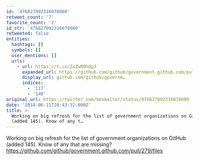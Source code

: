 ```yaml
---
id: '476827092316078080'
retweet_count: '7'
favorite_count: '2'
id_str: '476827092316078080'
retweeted: false
entities:
  hashtags: []
  symbols: []
  user_mentions: []
  urls:
    - url: https://t.co/ZxZwR0hOpJ
      expanded_url: https://github.com/github/government.github.com/pull/279/files
      display_url: github.com/github/governm…
      indices:
        - '117'
        - '140'
original_url: https://twitter.com/benbalter/status/476827092316078080
date: '2014-06-11T20:43:32.000Z'
title: >-
  Working on big refresh for the list of government organizations on GitHub
  (added 145). Know of any t…
---
```


Working on big refresh for the list of government organizations on GitHub (added 145). Know of any that are missing? https://github.com/github/government.github.com/pull/279/files